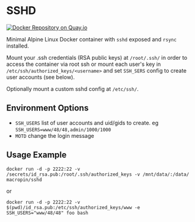 # SSHD

[![Docker Repository on Quay.io](https://quay.io/repository/macropin/sshd/status "Docker Repository on Quay.io")](https://quay.io/repository/macropin/sshd)

Minimal Alpine Linux Docker container with `sshd` exposed and `rsync` installed.

Mount your .ssh credentials (RSA public keys) at `/root/.ssh/` in order to
access the container via root ssh or mount each user's key in
`/etc/ssh/authorized_keys/<username>` and set `SSH_SERS` config to create user accounts (see below).

Optionally mount a custom sshd config at `/etc/ssh/`.

## Environment Options

- `SSH_USERS` list of user accounts and uid/gids to create. eg `SSH_USERS=www/48/48,admin/1000/1000`
- `MOTD` change the login message

## Usage Example

```
docker run -d -p 2222:22 -v /secrets/id_rsa.pub:/root/.ssh/authorized_keys -v /mnt/data/:/data/ macropin/sshd
```

or

```
docker run -d -p 2222:22 -v $(pwd)/id_rsa.pub:/etc/ssh/authorized_keys/www -e SSH_USERS="www/48/48" foo bash
```
